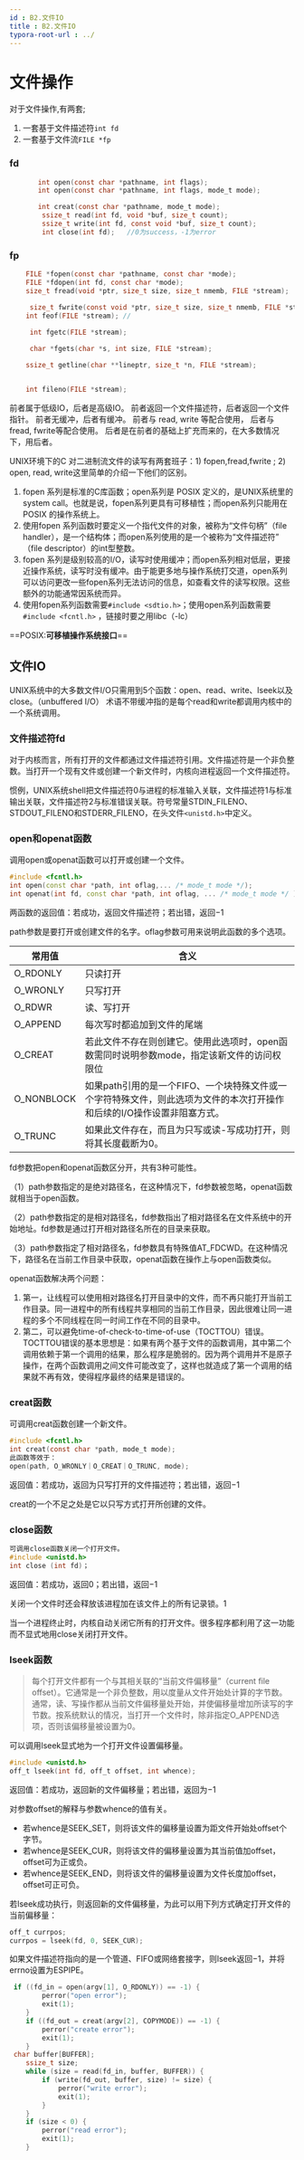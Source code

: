 ```yaml
---
id : B2.文件IO
title : B2.文件IO
typora-root-url : ../
---
```


#  文件操作

对于文件操作,有两套;

1. 一套基于文件描述符`int fd`
2. 一套基于文件流`FILE *fp`

### fd

```c
	   int open(const char *pathname, int flags);
       int open(const char *pathname, int flags, mode_t mode);

       int creat(const char *pathname, mode_t mode);
		ssize_t read(int fd, void *buf, size_t count);
		ssize_t write(int fd, const void *buf, size_t count);
		int close(int fd);   //0为success，-1为error
```



### fp

```c
	FILE *fopen(const char *pathname, const char *mode);
	FILE *fdopen(int fd, const char *mode);
	size_t fread(void *ptr, size_t size, size_t nmemb, FILE *stream);

     size_t fwrite(const void *ptr, size_t size, size_t nmemb, FILE *stream);
	int feof(FILE *stream); //
	
	 int fgetc(FILE *stream);

     char *fgets(char *s, int size, FILE *stream);

	ssize_t getline(char **lineptr, size_t *n, FILE *stream);


	int fileno(FILE *stream);
```

前者属于低级IO，后者是高级IO。
前者返回一个文件描述符，后者返回一个文件指针。
前者无缓冲，后者有缓冲。
前者与 read, write 等配合使用， 后者与 fread, fwrite等配合使用。
后者是在前者的基础上扩充而来的，在大多数情况下，用后者。 

UNIX环境下的C 对二进制流文件的读写有两套班子：1) fopen,fread,fwrite ; 2) open, read, write这里简单的介绍一下他们的区别。

1. fopen 系列是标准的C库函数；open系列是 POSIX 定义的，是UNIX系统里的system call。也就是说，fopen系列更具有可移植性；而open系列只能用在 POSIX 的操作系统上。
2. 使用fopen 系列函数时要定义一个指代文件的对象，被称为“文件句柄”（file handler），是一个结构体；而open系列使用的是一个被称为“文件描述符” （file descriptor）的int型整数。
3. fopen 系列是级别较高的I/O，读写时使用缓冲；而open系列相对低层，更接近操作系统，读写时没有缓冲。由于能更多地与操作系统打交道，open系列可以访问更改一些fopen系列无法访问的信息，如查看文件的读写权限。这些额外的功能通常因系统而异。
4. 使用fopen系列函数需要`#include <sdtio.h>`；使用open系列函数需要`#include <fcntl.h>` ，链接时要之用libc（-lc）

==POSIX:**可移植操作系统接口**==

## 文件IO

UNIX系统中的大多数文件I/O只需用到5个函数：open、read、write、lseek以及close。（unbuffered I/O）
术语不带缓冲指的是每个read和write都调用内核中的一个系统调用。

### 文件描述符fd

对于内核而言，所有打开的文件都通过文件描述符引用。文件描述符是一个非负整数。当打开一个现有文件或创建一个新文件时，内核向进程返回一个文件描述符。

惯例，UNIX系统shell把文件描述符0与进程的标准输入关联，文件描述符1与标准输出关联，文件描述符2与标准错误关联。符号常量STDIN_FILENO、STDOUT_FILENO和STDERR_FILENO，在头文件`<unistd.h>`中定义。

### open和openat函数

调用open或openat函数可以打开或创建一个文件。

```cpp
#include <fcntl.h>
int open(const char *path, int oflag,... /* mode_t mode */);
int openat(int fd, const char *path, int oflag, ... /* mode_t mode */ );
```

两函数的返回值：若成功，返回文件描述符；若出错，返回−1

path参数是要打开或创建文件的名字。oflag参数可用来说明此函数的多个选项。

| 常用值     | 含义                                                         |
| ---------- | ------------------------------------------------------------ |
| O_RDONLY   | 只读打开                                                     |
| O_WRONLY   | 只写打开                                                     |
| O_RDWR     | 读、写打开                                                   |
| O_APPEND   | 每次写时都追加到文件的尾端                                   |
| O_CREAT    | 若此文件不存在则创建它。使用此选项时，open函数需同时说明参数mode，指定该新文件的访问权限位 |
| O_NONBLOCK | 如果path引用的是一个FIFO、一个块特殊文件或一个字符特殊文件，则此选项为文件的本次打开操作和后续的I/O操作设置非阻塞方式。 |
| O_TRUNC    | 如果此文件存在，而且为只写或读-写成功打开，则将其长度截断为0。 |

fd参数把open和openat函数区分开，共有3种可能性。

（1）path参数指定的是绝对路径名，在这种情况下，fd参数被忽略，openat函数就相当于open函数。

（2）path参数指定的是相对路径名，fd参数指出了相对路径名在文件系统中的开始地址。fd参数是通过打开相对路径名所在的目录来获取。

（3）path参数指定了相对路径名，fd参数具有特殊值AT_FDCWD。在这种情况下，路径名在当前工作目录中获取，openat函数在操作上与open函数类似。

openat函数解决两个问题：

1. 第一，让线程可以使用相对路径名打开目录中的文件，而不再只能打开当前工作目录。同一进程中的所有线程共享相同的当前工作目录，因此很难让同一进程的多个不同线程在同一时间工作在不同的目录中。
2. 第二，可以避免time-of-check-to-time-of-use（TOCTTOU）错误。TOCTTOU错误的基本思想是：如果有两个基于文件的函数调用，其中第二个调用依赖于第一个调用的结果，那么程序是脆弱的。因为两个调用并不是原子操作，在两个函数调用之间文件可能改变了，这样也就造成了第一个调用的结果就不再有效，使得程序最终的结果是错误的。

### creat函数

可调用creat函数创建一个新文件。

```c
#include <fcntl.h>
int creat(const char *path, mode_t mode);
此函数等效于：
open(path, O_WRONLY｜O_CREAT｜O_TRUNC, mode);
```

返回值：若成功，返回为只写打开的文件描述符；若出错，返回−1

creat的一个不足之处是它以只写方式打开所创建的文件。

### close函数

```c
可调用close函数关闭一个打开文件。
#include <unistd.h>
int close (int fd)；
```

返回值：若成功，返回0；若出错，返回−1

关闭一个文件时还会释放该进程加在该文件上的所有记录锁。1

当一个进程终止时，内核自动关闭它所有的打开文件。很多程序都利用了这一功能而不显式地用close关闭打开文件。

### lseek函数

> 每个打开文件都有一个与其相关联的“当前文件偏移量”（current file offset）。它通常是一个非负整数，用以度量从文件开始处计算的字节数。通常，读、写操作都从当前文件偏移量处开始，并使偏移量增加所读写的字节数。按系统默认的情况，当打开一个文件时，除非指定O_APPEND选项，否则该偏移量被设置为0。

可以调用lseek显式地为一个打开文件设置偏移量。

```c
#include <unistd.h>
off_t lseek(int fd, off_t offset, int whence);
```

返回值：若成功，返回新的文件偏移量；若出错，返回为−1

对参数offset的解释与参数whence的值有关。

- 若whence是SEEK_SET，则将该文件的偏移量设置为距文件开始处offset个字节。
- 若whence是SEEK_CUR，则将该文件的偏移量设置为其当前值加offset，offset可为正或负。
- 若whence是SEEK_END，则将该文件的偏移量设置为文件长度加offset，offset可正可负。

若lseek成功执行，则返回新的文件偏移量，为此可以用下列方式确定打开文件的当前偏移量：

```c
off_t currpos;
currpos = lseek(fd, 0, SEEK_CUR);
```

如果文件描述符指向的是一个管道、FIFO或网络套接字，则lseek返回−1，并将errno设置为ESPIPE。





```c
 if ((fd_in = open(argv[1], O_RDONLY)) == -1) {
        perror("open error");
        exit(1);
    }
    if ((fd_out = creat(argv[2], COPYMODE)) == -1) {
        perror("create error");
        exit(1);
    }
 char buffer[BUFFER];
    ssize_t size;
    while (size = read(fd_in, buffer, BUFFER)) {
        if (write(fd_out, buffer, size) != size) {
            perror("write error");
            exit(1);
        }
    }
    if (size < 0) {
        perror("read error");
        exit(1);
    }
```





